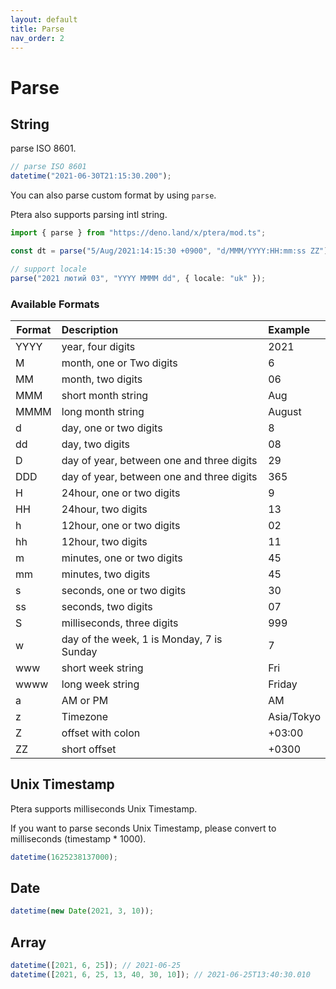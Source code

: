 ```yaml
---
layout: default
title: Parse
nav_order: 2
---
```


# Parse

## String

parse ISO 8601.

```typescript
// parse ISO 8601
datetime("2021-06-30T21:15:30.200");
```

You can also parse custom format by using `parse`.

Ptera also supports parsing intl string.

```typescript
import { parse } from "https://deno.land/x/ptera/mod.ts";

const dt = parse("5/Aug/2021:14:15:30 +0900", "d/MMM/YYYY:HH:mm:ss ZZ");

// support locale
parse("2021 лютий 03", "YYYY MMMM dd", { locale: "uk" });
```

### Available Formats

| Format | Description                               | Example    |
| ------ | :---------------------------------------- | :--------- |
| YYYY   | year, four digits                         | 2021       |
| M      | month, one or Two digits                  | 6          |
| MM     | month, two digits                         | 06         |
| MMM    | short month string                        | Aug        |
| MMMM   | long month string                         | August     |
| d      | day, one or two digits                    | 8          |
| dd     | day, two digits                           | 08         |
| D      | day of year, between one and three digits | 29         |
| DDD    | day of year, between one and three digits | 365        |
| H      | 24hour, one or two digits                 | 9          |
| HH     | 24hour, two digits                        | 13         |
| h      | 12hour, one or two digits                 | 02         |
| hh     | 12hour, two digits                        | 11         |
| m      | minutes, one or two digits                | 45         |
| mm     | minutes, two digits                       | 45         |
| s      | seconds, one or two digits                | 30         |
| ss     | seconds, two digits                       | 07         |
| S      | milliseconds, three digits                | 999        |
| w      | day of the week, 1 is Monday, 7 is Sunday | 7          |
| www    | short week string                         | Fri        |
| wwww   | long week string                          | Friday     |
| a      | AM or PM                                  | AM         |
| z      | Timezone                                  | Asia/Tokyo |
| Z      | offset with colon                         | +03:00     |
| ZZ     | short offset                              | +0300      |

## Unix Timestamp

Ptera supports milliseconds Unix Timestamp.

If you want to parse seconds Unix Timestamp, please convert to milliseconds
(timestamp * 1000).

```typescript
datetime(1625238137000);
```

## Date

```typescript
datetime(new Date(2021, 3, 10));
```

## Array

```typescript
datetime([2021, 6, 25]); // 2021-06-25
datetime([2021, 6, 25, 13, 40, 30, 10]); // 2021-06-25T13:40:30.010
```

